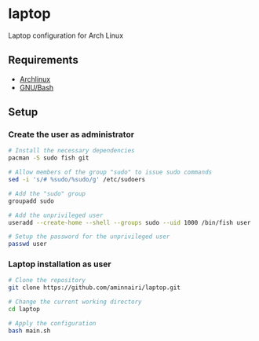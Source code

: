 # laptop

Laptop configuration for Arch Linux

## Requirements

- [Archlinux](https://archlinux.org/)
- [GNU/Bash](https://www.gnu.org/software/bash/)

## Setup

### Create the user as administrator

```bash
# Install the necessary dependencies
pacman -S sudo fish git

# Allow members of the group "sudo" to issue sudo commands
sed -i 's/# %sudo/%sudo/g' /etc/sudoers

# Add the "sudo" group
groupadd sudo

# Add the unprivileged user
useradd --create-home --shell --groups sudo --uid 1000 /bin/fish user

# Setup the password for the unprivileged user
passwd user
```

### Laptop installation as user

```bash
# Clone the repository
git clone https://github.com/aminnairi/laptop.git

# Change the current working directory
cd laptop

# Apply the configuration
bash main.sh
```
